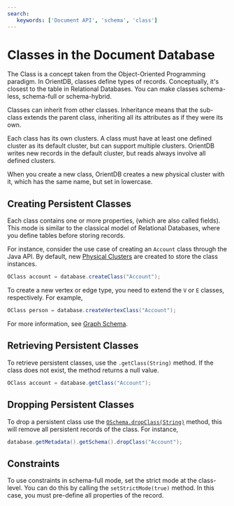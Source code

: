 ```yaml
---
search:
   keywords: ['Document API', 'schema', 'class']
---
```


# Classes in the Document Database

The Class is a concept taken from the Object-Oriented Programming paradigm.  In OrientDB, classes define types of records.  Conceptually, it's closest to the table in Relational Databases.  You can make classes schema-less, schema-full or schema-hybrid.

Classes can inherit from other classes.  Inheritance means that the sub-class extends the parent class, inheriting all its attributes as if they were its own.

Each class has its own clusters. A class must have at least one defined cluster as its default cluster, but can support multiple clusters.  OrientDB writes new records in the default cluster, but reads always involve all defined clusters.

When you create a new class, OrientDB creates a new physical cluster with it, which has the same name, but set in lowercase.


## Creating Persistent Classes

Each class contains one or more properties, (which are also called fields).  This mode is similar to the classical model of Relational Databases, where you define tables before storing records.

For instance, consider the use case of creating an `Account` class through the Java API.  By default, new [Physical Clusters](../datamodeling/Concepts.md#cluster) are created to store the class instances.

```java
OClass account = database.createClass("Account");
```

To create a new vertex or edge type, you need to extend the `V` or `E` classes, respectively.  For example,

```java
OClass person = database.createVertexClass("Account");
```

For more information, see [Graph Schema](Graph-Schema.md).

## Retrieving Persistent Classes

To retrieve persistent classes, use the `.getClass(String)` method.  If the class does not exist, the method returns a null value.

```java
OClass account = database.getClass("Account");
```

## Dropping Persistent Classes

To drop a persistent class use the [`OSchema.dropClass(String)`](ref/OSchema/dropClass.md) method, this will remove all persistent records of the class.  For instance,

```java
database.getMetadata().getSchema().dropClass("Account");
```

## Constraints

To use constraints in schema-full mode, set the strict mode at the class-level.  You can do this by calling the `setStrictMode(true)` method.  In this case, you must pre-define all properties of the record.


